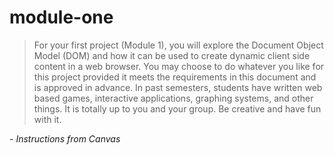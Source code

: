 # module-one

> For your first project (Module 1), you will explore the Document Object Model (DOM) and how it can be used to create dynamic client side content in a web browser.  You may choose to do whatever you like for this project provided it meets the requirements in this document and is approved in advance.  In past semesters, students have written web based games, interactive applications, graphing systems, and other things.  It is totally up to you and your group.  Be creative and have fun with it.

*- Instructions from Canvas*

